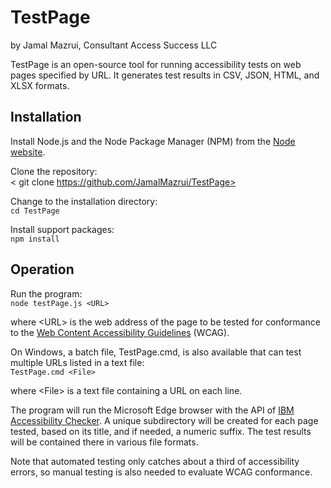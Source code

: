 ﻿# TestPage

by Jamal Mazrui, Consultant Access Success LLC

TestPage is an open-source tool for running accessibility tests on web pages specified by URL. It generates test results in CSV, JSON, HTML, and XLSX formats.

## Installation

Install Node.js and the Node Package Manager (NPM) from the [Node website](https://nodejs.org/en).

Clone the repository: \
<   git clone https://github.com/JamalMazrui/TestPage>

Change to the installation directory: \
`cd TestPage`

Install support packages: \
`npm install`

## Operation

Run the program: \
`node testPage.js <URL>`

where \<URL\> is the web address of the page to be tested for conformance to the [Web Content Accessibility Guidelines](https://www.w3.org/TR/WCAG22/) (WCAG).

On Windows, a batch file, TestPage.cmd, is also available that can test multiple URLs listed in a text file: \
`TestPage.cmd <File>`

where \<File\> is a text file containing a URL on each line.

The program will run the Microsoft Edge browser with the API of [IBM Accessibility Checker](https://www.npmjs.com/package/accessibility-checker). A unique subdirectory will be created for each page tested, based on its title, and if needed, a numeric suffix. The test results will be contained there in various file formats.

Note that automated testing only catches about a third of accessibility errors, so manual testing is also needed to evaluate WCAG conformance.
